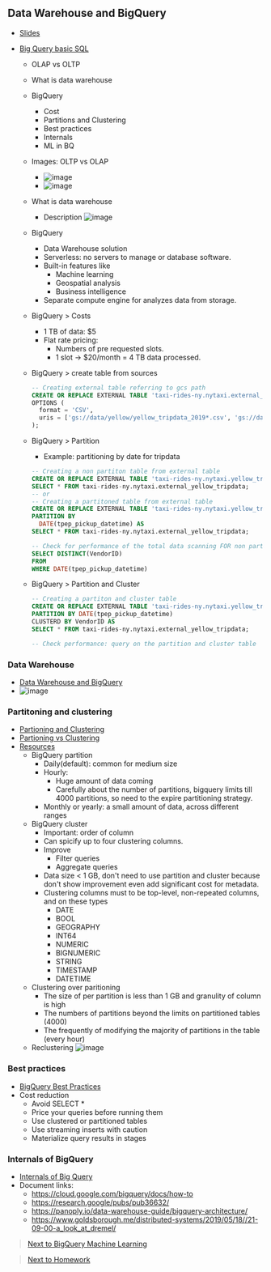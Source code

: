 ## Data Warehouse and BigQuery

- [Slides](https://docs.google.com/presentation/d/1a3ZoBAXFk8-EhUsd7rAZd-5p_HpltkzSeujjRGB2TAI/edit?usp=sharing)  
- [Big Query basic SQL](big_query.sql)

   * OLAP vs OLTP
   * What is data warehouse
   * BigQuery
     - Cost
     - Partitions and Clustering
     - Best practices
     - Internals
     - ML in BQ

    * Images: OLTP vs OLAP
      - ![image](https://github.com/dtlam2601/Data-engineering-zoomcamp/assets/12412633/50cc3fd9-cdb7-4934-93ed-1bf7f40ef7bb)
      - ![image](https://github.com/dtlam2601/Data-engineering-zoomcamp/assets/12412633/bb9795bf-79d3-4000-86de-15ca459a2baa)

    * What is data warehouse
      - Description
    ![image](https://github.com/dtlam2601/Data-engineering-zoomcamp/assets/12412633/53c8bbf7-1a44-49bd-a48e-fa5881ba427c)

    * BigQuery
      - Data Warehouse solution
      - Serverless: no servers to manage or database software.
      - Built-in features like
        - Machine learning
        - Geospatial analysis
        - Business intelligence
      - Separate compute engine for analyzes data from storage.
    * BigQuery > Costs
      - 1 TB of data: $5
      - Flat rate pricing:
        - Numbers of pre requested slots.
        - 1 slot -> $20/month = 4 TB data processed.

    * BigQuery > create table from sources
      ```sql
      -- Creating external table referring to gcs path
      CREATE OR REPLACE EXTERNAL TABLE 'taxi-rides-ny.nytaxi.external_yellow_tripdata'
      OPTIONS (
        format = 'CSV',
        uris = ['gs://data/yellow/yellow_tripdata_2019*.csv', 'gs://data/yellow/yellow_tripdata_2020*.csv']
      );
      ```

    * BigQuery > Partition
      - Example: partitioning by date for tripdata
      ```sql
      -- Creating a non partiton table from external table
      CREATE OR REPLACE EXTERNAL TABLE 'taxi-rides-ny.nytaxi.yellow_tripdata_non_partitioned' AS
      SELECT * FROM taxi-rides-ny.nytaxi.external_yellow_tripdata;
      -- or
      -- Creating a partitoned table from external table
      CREATE OR REPLACE EXTERNAL TABLE 'taxi-rides-ny.nytaxi.yellow_tripdata_partitioned'
      PARTITION BY
        DATE(tpep_pickup_datetime) AS
      SELECT * FROM taxi-rides-ny.nytaxi.external_yellow_tripdata;

      -- Check for performance of the total data scanning FOR non partitioned and partitioned table
      SELECT DISTINCT(VendorID)
      FROM
      WHERE DATE(tpep_pickup_datetime)
      ```
    * BigQuery > Partition and Cluster
      ```sql
      -- Creating a partiton and cluster table
      CREATE OR REPLACE EXTERNAL TABLE 'taxi-rides-ny.nytaxi.yellow_tripdata_partitioned_clustered'
      PARTITION BY DATE(tpep_pickup_datetime)
      CLUSTERD BY VendorID AS
      SELECT * FROM taxi-rides-ny.nytaxi.external_yellow_tripdata;

      -- Check performance: query on the partition and cluster table
      ```
### Data Warehouse

- [Data Warehouse and BigQuery](https://youtu.be/jrHljAoD6nM)
- ![image](https://github.com/dtlam2601/Data-engineering-zoomcamp/assets/12412633/f7caea3e-a7e4-4708-944a-04fb656c632a)

### Partitoning and clustering

- [Partioning and Clustering](https://youtu.be/jrHljAoD6nM?t=726)  
- [Partioning vs Clustering](https://youtu.be/-CqXf7vhhDs)
- [Resources](https://cloud.google.com/bigquery/docs/partitioned-tables)
  - BigQuery partition
    - Daily(default): common for medium size
    - Hourly:
      - Huge amount of data coming
      - Carefully about the number of partitions, bigquery limits till 4000 partitions, so need to the expire partitioning strategy.
    - Monthly or yearly: a small amount of data, across different ranges
   - BigQuery cluster
     - Important: order of column
     - Can spicify up to four clustering columns.
     - Improve
       - Filter queries
       - Aggregate queries
     - Data size < 1 GB, don't need to use partition and cluster because don't show improvement even add significant cost for metadata.
     - Clustering columns must to be top-level, non-repeated columns, and on these types
       - DATE
       - BOOL
       - GEOGRAPHY
       - INT64
       - NUMERIC
       - BIGNUMERIC
       - STRING
       - TIMESTAMP
       - DATETIME
  - Clustering over paritioning
    - The size of per partition is less than 1 GB and granulity of column is high
    - The numbers of partitions beyond the limits on partitioned tables (4000)
    - The frequently of modifying the majority of partitions in the table (every hour)
  - Reclustering
    ![image](https://github.com/dtlam2601/Data-engineering-zoomcamp/assets/12412633/32e22d2a-f38d-488b-8513-9be7856a493c)

### Best practices

- [BigQuery Best Practices](https://youtu.be/k81mLJVX08w)
- Cost reduction
  - Avoid SELECT *
  - Price your queries before running them
  - Use clustered or partitioned tables
  - Use streaming inserts with caution
  - Materialize query results in stages


### Internals of BigQuery

- [Internals of Big Query](https://youtu.be/eduHi1inM4s)
- Document links:
  - https://cloud.google.com/bigquery/docs/how-to
  - https://research.google/pubs/pub36632/
  - https://panoply.io/data-warehouse-guide/bigquery-architecture/
  - https://www.goldsborough.me/distributed-systems/2019/05/18//21-09-00-a_look_at_dremel/

>[Next to BigQuery Machine Learning](big_query_ml.md)

>[Next to Homework](homework.md)
